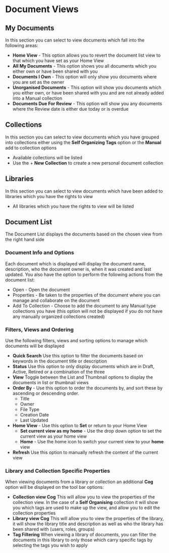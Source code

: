 # Document Views

## My Documents

In this section you can select to view documents which fall into the following areas:

- **Home View** - This option allows you to revert the document list view to that which you have set as your Home View
- **All My Documents** - This option shows you all documents which you either own or have been shared with you
- **Documents I Own** - This option will only show you documents where you are set as the owner
- **Unorganised Documents** - This option will show you documents which you either own, or have been shared with you and are not already added into a Manual collection
- **Documents Due For Review** - This option will show you any documents where the Review date is either due today or is overdue

## Collections
In this section you can select to view documents which you have grouped into collections either using the **Self Organizing Tags** option or the **Manual** add to collection options
- Available collections will be listed
- Use the + **New Collection** to create a new personal document collection

## Libraries
In this section you can select to view documents which have been added to libraries which you have the rights to view
- All libraries which you have the rights to view will be listed

## Document List
The Document List displays the documents based on the chosen view from the right hand side

### Document Info and Options
Each document which is displayed will display the document name, description, who the document owner is, when it was created and last updated. You also have the option to perform the following actions from the document list:

- Open - Open the document
- Properties - Be taken to the properties of the document where you can manage and collaborate on the document
- Add To Collection - Choose to add the document to any Manual type collections you have (this option will not be displayed if you do not have any manually organized collections created)

### Filters, Views and Ordering
Use the following filters, views and sorting options to manage which documents will be displayed
- **Quick Search**
Use this option to filter the documents based on keywords in the document title or description
- **Status**
Use this option to only display documents which are in Draft, Active, Retired or a combination of the three
- **View**
Toggle between the List and Thumbnail options to display the documents in list or thumbnail views
- **Order By** - Use this option to order the documents by, and sort these by ascending or descending order.
    - Title
    - Owner
    - File Type
    - Creation Date
    - Last Updated
- **Home View** - Use this option to **Set** or return to your Home View
    - **Set current view as my home** - Use the drop down option to set the current view as your home view
    - **Home** - Use the home icon to switch your current view to your **home** view
- **Refresh**
Use this option to manually refresh the content of the current view

### Library and Collection Specific Properties
When viewing documents from a library or collection an additional **Cog** option will be displayed on the tool bar options:

- **Collection view Cog**
This will allow you to view the properties of the collection view. In the case of a **Self Organising** collection it will show you which tags are used to make up the view, and allow you to edit the collection properties
- **Library view Cog**
This will allow you to view the properties of the library, it will show the library title and description as well as who the library has been shared with (users, roles, groups)
- **Tag Filtering**
When viewing a library of documents, you can filter the documents in this library to only those which carry specific tags by selecting the tags you wish to apply